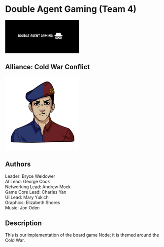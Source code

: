 # Double Agent Gaming (Team 4)

<img src="https://github.com/George056/Double_Agent/blob/main/Assets/Sprites/TeamLogoMoreCrisp.png" width="240"/>

## Alliance: Cold War Conflict

<img src="https://github.com/George056/Double_Agent/blob/main/Assets/Sprites/DoubleAgentLoyalist2.png" width="240"/>

## Authors
Leader:          Bryce Weidower   
AI Lead:         George Cook   
Networking Lead: Andrew Mock   
Game Core Lead:  Charles Yan   
UI Lead:         Mary Yukich   
Graphics:        Elizabeth Shores   
Music:           Jon Oden

## Description
This is our implementation of the board game Node; it is themed around the Cold War.
